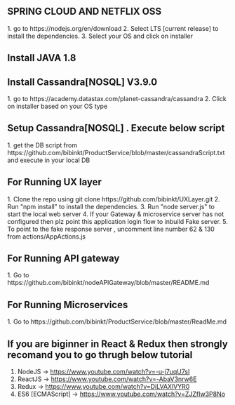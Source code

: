 

<h2>SPRING CLOUD AND NETFLIX OSS</h2>
1.	go to https://nodejs.org/en/download
2.	Select LTS [current release] to install the dependencies.
3.	Select your OS and click on installer

<h2>Install JAVA 1.8</h2>

<h2>Install Cassandra[NOSQL] V3.9.0</h2>
1.	go to https://academy.datastax.com/planet-cassandra/cassandra
2.	Click on installer based on your OS type

<h2>Setup Cassandra[NOSQL] . Execute below script</h2>
1.	get the DB script from https://github.com/bibinkt/ProductService/blob/master/cassandraScript.txt and execute in your local DB

<h2>For Running UX layer</h2>
1.	Clone the repo using git clone https://github.com/bibinkt/UXLayer.git
2.	Run "npm install" to install the dependencies.
3.	Run "node server.js" to start the local web server
4.  If your Gateway & microservice server has not configured then plz point this application login flow to inbuild Fake server.
5.  To point to the fake response server , uncomment line number 62 & 130 from actions/AppActions.js

<h2>For Running API gateway</h2>
 1. Go to https://github.com/bibinkt/nodeAPIGateway/blob/master/README.md

<h2>For Running Microservices</h2>
 1. Go to https://github.com/bibinkt/ProductService/blob/master/ReadMe.md

<h2>If you are biginner in React & Redux then strongly recomand you to go thrugh below tutorial</h2>

1. NodeJS -> https://www.youtube.com/watch?v=-u-j7uqU7sI
2. ReactJS -> https://www.youtube.com/watch?v=-AbaV3nrw6E
3. Redux -> https://www.youtube.com/watch?v=DiLVAXlVYR0
4. ES6 [ECMAScript] -> https://www.youtube.com/watch?v=ZJZfIw3P8No

